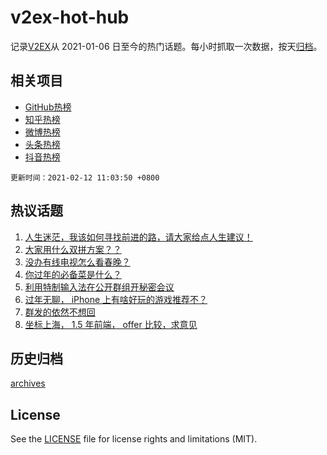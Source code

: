 # v2ex-hot-hub

 记录[V2EX](https://www.v2ex.com/)从 2021-01-06 日至今的热门话题。每小时抓取一次数据，按天[归档](archives)。
 
 ## 相关项目

- [GitHub热榜](https://github.com/lonnyzhang423/github-hot-hub)
- [知乎热榜](https://github.com/lonnyzhang423/zhihu-hot-hub)
- [微博热榜](https://github.com/lonnyzhang423/weibo-hot-hub)
- [头条热榜](https://github.com/lonnyzhang423/toutiao-hot-hub)
- [抖音热榜](https://github.com/lonnyzhang423/douyin-hot-hub)


 `更新时间：2021-02-12 11:03:50 +0800`

## 热议话题

1. [人生迷茫，我该如何寻找前进的路，请大家给点人生建议！](https://www.v2ex.com/t/752959)
1. [大家用什么双拼方案？？](https://www.v2ex.com/t/752937)
1. [没办有线电视怎么看春晚？](https://www.v2ex.com/t/752939)
1. [你过年的必备菜是什么？](https://www.v2ex.com/t/752922)
1. [利用特制输入法在公开群组开秘密会议](https://www.v2ex.com/t/752961)
1. [过年无聊， iPhone 上有啥好玩的游戏推荐不？](https://www.v2ex.com/t/752924)
1. [群发的依然不想回](https://www.v2ex.com/t/752978)
1. [坐标上海， 1.5 年前端， offer 比较，求意见](https://www.v2ex.com/t/752950)

## 历史归档

[archives](archives)

## License

See the [LICENSE](LICENSE) file for license rights and limitations (MIT).

